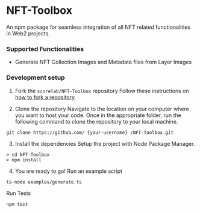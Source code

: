 # NFT-Toolbox
An npm package for seamless integration of all NFT related functionalities in Web2 projects.

### Supported Functionalities
- Generate NFT Collection Images and Metadata files from Layer Images

### Development setup
1. Fork the `scorelab/NFT-Toolbox` repository
Follow these instructions on [how to fork a repository](https://help.github.com/en/articles/fork-a-repo)

2. Clone the repository
Navigate to the location on your computer where you want to host your code. Once in the appropriate folder, run the following command to clone the repository to your local machine.
```
git clone https://github.com/ {your-username} /NFT-Toolbox.git
```

3. Install the dependencies
Setup the project with Node Package Manager.
```
> cd NFT-Toolbox
> npm install
```

4. You are ready to go!
Run an example script
```
ts-node examples/generate.ts
```
Run Tests
```
npm test
```
